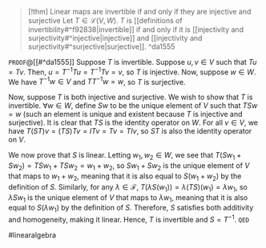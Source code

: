 > [!thm] Linear maps are invertible if and only if they are injective and surjective
> Let $T \in \mathcal{L}(V,W)$. $T$ is [[definitions of invertibility#^f92838|invertible]] if and only if it is [[injectivity and surjectivity#^injective|injective]] and [[injectivity and surjectivity#^surjective|surjective]]. ^da1555

`PROOF`@[[#^da1555]]
Suppose $T$ is invertible. Suppose $u,v \in V$ such that $Tu = Tv$. Then, $u = T^{-1}Tu = T^{-1}Tv = v$, so $T$ is injective. Now, suppose $w \in W$. We have $T^{-1}w \in V$ and $TT^{-1}w = w$, so $T$ is surjective.

Now, suppose $T$ is both injective and surjective. We wish to show that $T$ is invertible. $\forall w \in W$, define $Sw$ to be the unique element of $V$ such that $TSw = w$ (such an element is unique and existent because $T$ is injective and surjective). It is clear that $TS$ is the identity operator on $W$. For all $v \in V$, we have $T(ST)v = (TS)Tv = ITv = Tv = TIv$, so $ST$ is also the identity operator on $V$.

We now prove that $S$ is linear. Letting $w_{1},w_{2} \in W$, we see that $T(Sw_{1} + Sw_{2}) = TSw_{1} + TSw_{2} = w_{1} + w_{2}$, so $Sw_{1} + Sw_{2}$ is the unique element of $V$ that maps to $w_{1} + w_{2}$, meaning that it is also equal to $S(w_{1} + w_{2})$ by the definition of $S$. Similarly, for any $\lambda \in \mathcal{F}$, ${} T(\lambda S(w_{1})) = \lambda(TS)(w_{1}) = \lambda w_{1} {}$, so $\lambda Sw_{1}$ is the unique element of $V$ that maps to $\lambda w_{1}$, meaning that it is also equal to $S(\lambda w_{1})$ by the definition of $S$. Therefore, $S$ satisfies both additivity and homogeneity, making it linear. Hence, $T$ is invertible and $S = T^{-1}$.
`QED`

#linearalgebra